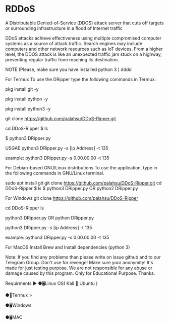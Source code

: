 # RDDoS
A Distributable Denied-of-Service (DDOS) attack server that cuts off targets or surrounding infrastructure in a flood of Internet traffic

DDoS attacks achieve effectiveness using multiple compromised computer systems as a source of attack traffic. Search engines may include computers and other network resources such as IoT devices. From a higher level, the DDOS attack is like an unexpected traffic jam stuck on a highway, preventing regular traffic from reaching its destination.

NOTE (Please, make sure you have installed python 3 )
dddd

For Termux
To use the DRipper type the following commands in Termux:

pkg install git -y

pkg install python -y

pkg install python3 -y

git clone https://github.com/palahsu/DDoS-Ripper.git

cd DDoS-Ripper $ ls

$ python3 DRipper.py

USGAE
python3 DRipper.py -s [ip Address] -t 135

example: python3 DRipper.py -s 0.00.00.00 -t 135

For Debian-based GNU/Linux distributions
To use the application, type in the following commands in GNU/Linux terminal.

sudo apt install git git clone https://github.com/palahsu/DDoS-Ripper.git cd DDoS-Ripper $ ls $ python3 DRipper.py OR python2 DRipper.py

For Windows
git clone https://github.com/palahsu/DDoS-Ripper

cd DDoS-Ripper  ls

python3 DRipper.py OR python DRipper.py

python3 DRipper.py -s [ip Address] -t 135

example: python3 DRipper.py -s 0.00.00.00 -t 135

For MacOS
Install Brew and Install dependencies (python 3)

Note:
If you find any problems than please write on issue github and to our Telegram Group. Don't use for revenge! Make sure your anonymity! It's made for just testing purpose. We are not responsible for any abuse or damage caused by this program. Only for Educational Purpose. Thanks.

Requirments ▶
●🖥Linux OS( Kali 🐉 Ubuntu )

●📱Termux >

●🖥Windows

●🖥MAC
